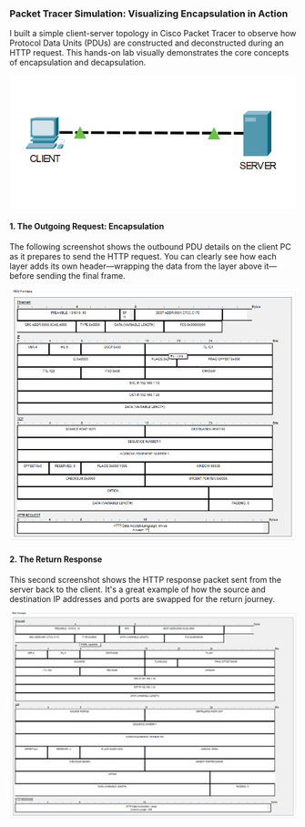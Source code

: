 ### Packet Tracer Simulation: Visualizing Encapsulation in Action

I built a simple client-server topology in Cisco Packet Tracer to observe how Protocol Data Units (PDUs) are constructed and deconstructed during an HTTP request. This hands-on lab visually demonstrates the core concepts of encapsulation and decapsulation.

![Screenshot of the client-server topology](client-server.png)

#### 1. The Outgoing Request: Encapsulation

The following screenshot shows the outbound PDU details on the client PC as it prepares to send the HTTP request. You can clearly see how each layer adds its own header—wrapping the data from the layer above it—before sending the final frame.

![Screenshot of the outbound PDU showing encapsulation](Encapsulation.png)

#### 2. The Return Response

This second screenshot shows the HTTP response packet sent from the server back to the client. It's a great example of how the source and destination IP addresses and ports are swapped for the return journey.

![Screenshot of the inbound HTTP Response packet](HTTP-Response.png)
